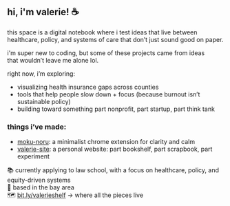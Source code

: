 ## hi, i'm valerie! ☕

this space is a digital notebook where i test ideas that live between  
healthcare, policy, and systems of care that don’t just sound good on paper.

i'm super new to coding, but some of these projects came from ideas  
that wouldn’t leave me alone lol.

right now, i’m exploring:
- visualizing health insurance gaps across counties  
- tools that help people slow down + focus (because burnout isn’t sustainable policy)  
- building toward something part nonprofit, part startup, part think tank

### things i’ve made:
- [moku-noru](https://github.com/valerieshoker/moku-noru): a minimalist chrome extension for clarity and calm  
- [valerie-site](https://github.com/valerieshoker/valerie-site): a personal website: part bookshelf, part scrapbook, part experiment

📚 currently applying to law school, with a focus on healthcare, policy, and equity-driven systems  
📍 based in the bay area  
🗺️ [bit.ly/valerieshelf](https://bit.ly/valerieshelf) → where all the pieces live

